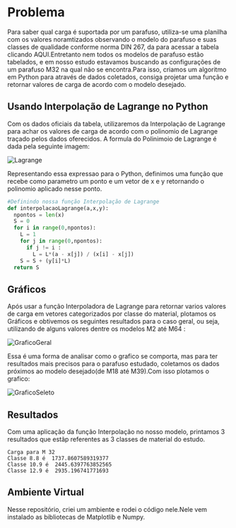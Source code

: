 # Problema
Para saber qual carga é suportada por um parafuso, utiliza-se uma planilha com os valores noramtizados observando o modelo do parafuso e suas classes de qualidade conforme norma
DIN 267, da para acessar a tabela clicando AQUI.Entretanto nem todos os modelos de parafuso estão tabelados, e em nosso estudo estavamos buscando as configurações de um parafuso M32 na qual não se encontra.Para isso, criamos um algoritmo em Python para através de dados coletados, consiga projetar uma função e retornar valores de carga de acordo com o modelo desejado.

## Usando Interpolação de Lagrange no Python
Com os dados oficiais da tabela, utilizaremos da Interpolação de Lagrange para achar os valores de carga de acordo com o polinomio de Lagrange traçado pelos dados oferecidos.
A formula do Polinimoio de Lagrange é dada pela seguinte imagem:

![Lagrange](http://2.bp.blogspot.com/-Q1sDUtfTd9c/VW3Qd2cqjmI/AAAAAAAAAdY/a3jUwqMWJWY/s1600/polinomio%2Binterpolador%2Blagrange%2Bgrau%2Bn.png) 

Representando essa expressao para o Python, definimos uma função que recebe como parametro um ponto e um vetor de x e y retornando  o polinomio aplicado nesse ponto.

```python
#Definindo nossa função Interpolação de Lagrange
def interpolacaoLagrange(a,x,y):
  npontos = len(x)
  S = 0
  for i in range(0,npontos):
    L = 1
    for j in range(0,npontos):
      if j != i :
        L = L*(a - x[j]) / (x[i] - x[j])
    S = S + (y[i]*L)
  return S
```

## Gráficos
Após usar a função Interpoladora de Lagrange para retornar varios valores de carga em vetores categorizados por classe do material, plotamos os Gráficos e obtivemos os seguintes resultados para o caso geral, ou seja, utilizando de alguns valores dentre os modelos M2 até M64 :

![GraficoGeral](https://github.com/efrainmpp1/Descobrindo-Carga-por-Interpolacao/blob/main/img1_Geral.PNG)

Essa é uma forma de analisar como o grafico se comporta, mas para ter resultados mais precisos para o parafuso estudado, coletamos os dados próximos ao modelo desejado(de M18 até M39).Com isso plotamos o grafico:

![GraficoSeleto](https://github.com/efrainmpp1/Descobrindo-Carga-por-Interpolacao/blob/main/Img2_Estudo.PNG)

## Resultados
Com uma aplicação da função Interpolação no nosso modelo, printamos 3 resultados que estãp referentes as 3 classes de material do estudo.
```
Carga para M 32
Classe 8.8 é  1737.8607589319377
Classe 10.9 é  2445.6397763852565
Classe 12.9 é  2935.196741771693
```

## Ambiente Virtual
Nesse repositório, criei um ambiente e rodei o código nele.Nele vem instalado as bibliotecas de Matplotlib e Numpy.

